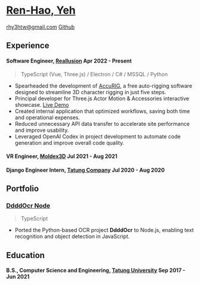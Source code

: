# [Ren-Hao, Yeh](https://rhy3h.github.io/)

rhy3htw@gmail.com
[Github](https://github.com/rhy3h)  

## Experience

#### Software Engineer, [Reallusion](https://actorcore.reallusion.com) Apr 2022 - Present

> TypeScript (Vue, Three.js) / Electron / C# / MSSQL / Python

 - Spearheaded the development of [AccuRIG](https://actorcore.reallusion.com/auto-rig/accurig), a free auto-rigging software designed to streamline 3D character rigging in just five steps.
 - Principal developer for Three.js Actor Motion & Accessories interactive showcase. [Live Demo](https://actorcore.reallusion.com/3d-motion/pack/skateboard-525936?info=1)
 - Created internal application that optimized workflows, saving both time and operational expenses.
 - Reduced unnecessary API data transfer to accelerate site performance and improve usability.
 - Leveraged OpenAI Codex in project development to automate code generation and improve overall code quality.

#### VR Engineer, [Moldex3D](https://www.moldex3d.com) Jul 2021 - Aug 2021

#### Django Engineer Intern, [Tatung Company](https://www.tatung.com/) Jul 2020 - Aug 2020

## Portfolio

### [DdddOcr Node](https://github.com/rhy3h/ddddocr-node)

> TypeScript

- Ported the Python-based OCR project **DdddOcr** to Node.js, enabling text recognition and object detection in JavaScript.

## Education

#### B.S., Computer Science and Engineering, [Tatung University](https://www.ttu.edu.tw/) Sep 2017 - Jun 2021
